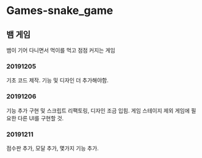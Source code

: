 # Games-snake_game

## 뱀 게임
뱀이 기어 다니면서 먹이를 먹고 점점 커지는 게임

### 20191205
기초 코드 제작. 기능 및 디자인 더 추가해야함.

### 20191206
기능 추가 구현 및 스크립트 리팩토링, 디자인 조금 입힘.
게임 스테이지 제외 게임에 필요한 다른 UI를 구현할 것.

### 20191211
점수판 추가, 모달 추가, 몇가지 기능 추가.
